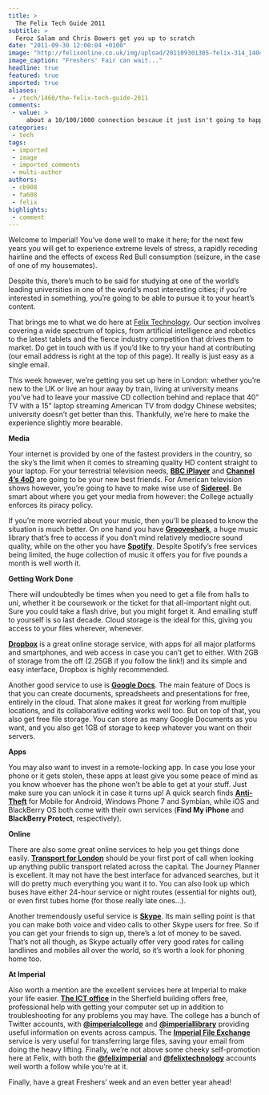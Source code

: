 ```yaml
---
title: >
  The Felix Tech Guide 2011
subtitle: >
  Feroz Salam and Chris Bowers get you up to scratch
date: "2011-09-30 12:00:04 +0100"
image: "http://felixonline.co.uk/img/upload/201109301305-felix-314_1404.jpg"
image_caption: "Freshers' Fair can wait..."
headline: true
featured: true
imported: true
aliases:
 - /tech/1460/the-felix-tech-guide-2011
comments:
 - value: >
     about a 10/100/1000 connection bescaue it just isn't going to happen. Everything I've read on every forum I can find says it's due to the weak processor that WD chose to use to run the Linux OS driving the whole thing. I get 11MB/s max, and that is using TerraCopy and not the even slower included windows explorer copy function. Moving my 130GB music collection (yes, all legal!) took hours. I manage that collection with iTunes and I've made the mistake of trying to update the ID3 tags on an entire genre of music sloooooooow. Summary: Don't expect the speed of an external USB or FireWire drive it just isn't going to happen, but it will serve up music and movies at the same time without missing a beat. The only thing to clear your schedule for is making large data transfers or updates. I recommend getting your music and movies the way you want them locally, and then moving them to this NAS.Help other customers find the most helpful reviewsa0Was this review helpful to you?a0 | a0,about a 10/100/1000 connection b
categories:
 - tech
tags:
 - imported
 - image
 - imported_comments
 - multi-author
authors:
 - cb908
 - fa608
 - felix
highlights:
 - comment
---
```


Welcome to Imperial! You’ve done well to make it here; for the next few years you will get to experience extreme levels of stress, a rapidly receding hairline and the effects of excess Red Bull consumption (seizure, in the case of one of my housemates).

Despite this, there’s much to be said for studying at one of the world’s leading universities in one of the world’s most interesting cities; if you’re interested in something, you’re going to be able to pursue it to your heart’s content.

That brings me to what we do here at [Felix Technology](http://www.facebook.com/FelixTech). Our section involves covering a wide spectrum of topics, from artificial intelligence and robotics to the latest tablets and the fierce industry competition that drives them to market. Do get in touch with us if you’d like to try your hand at contributing (our email address is right at the top of this page). It really is just easy as a single email.

This week however, we’re getting you set up here in London: whether you’re new to the UK or live an hour away by train, living at university means you’ve had to leave your massive CD collection behind and replace that 40” TV with a 15” laptop streaming American TV from dodgy Chinese websites; university doesn’t get better than this. Thankfully, we’re here to make the experience slightly more bearable.

__Media__

Your internet is provided by one of the fastest providers in the country, so the sky’s the limit when it comes to streaming quality HD content straight to your laptop. For your terrestrial television needs, [__BBC iPlayer__](http://www.bbc.co.uk/iplayer/) and [__Channel 4’s 4oD__](http://www.channel4.com/programmes/4od) are going to be your new best friends. For American television shows however, you’re going to have to make wise use of [__Sidereel__](http://www.sidereel.com/). Be smart about where you get your media from however: the College actually enforces its piracy policy.

If you’re more worried about your music, then you’ll be pleased to know the situation is much better. On one hand you have [__Grooveshark__](http://grooveshark.com/), a huge music library that’s free to access if you don’t mind relatively mediocre sound quality, while on the other you have [__Spotify__](http://www.spotify.com/). Despite Spotify’s free services being limited, the huge collection of music it offers you for five pounds a month is well worth it.

__Getting Work Done__

There will undoubtedly be times when you need to get a file from halls to uni, whether it be coursework or the ticket for that all-important night out. Sure you could take a flash drive, but you might forget it. And emailing stuff to yourself is so last decade. Cloud storage is the ideal for this, giving you access to your files wherever, whenever.

[__Dropbox__](http://db.tt/4FhV4rO) is a great online storage service, with apps for all major platforms and smartphones, and web access in case you can’t get to either. With 2GB of storage from the off (2.25GB if you follow the link!) and its simple and easy interface, Dropbox is highly recommended.

Another good service to use is __[Google Docs](http://docs.google.com)__. The main feature of Docs is that you can create documents, spreadsheets and presentations for free, entirely in the cloud. That alone makes it great for working from multiple locations, and its collaborative editing works well too. But on top of that, you also get free file storage. You can store as many Google Documents as you want, and you also get 1GB of storage to keep whatever you want on their servers.

__Apps__

You may also want to invest in a remote-locking app. In case you lose your phone or it gets stolen, these apps at least give you some peace of mind as you know whoever has the phone won’t be able to get at your stuff. Just make sure you can unlock it in case it turns up! A quick search finds [__Anti-Theft__](http://bit.ly/obwngF) for Mobile for Android, Windows Phone 7 and Symbian, while iOS and BlackBerry OS both come with their own services (__Find My iPhone__ and __BlackBerry Protect__, respectively).

__Online__

There are also some great online services to help you get things done easily. [__Transport for London__](http://www.tfl.gov.uk/) should be your first port of call when looking up anything public transport related across the capital. The Journey Planner is excellent. It may not have the best interface for advanced searches, but it will do pretty much everything you want it to. You can also look up which buses have either 24-hour service or night routes (essential for nights out), or even first tubes home (for those really late ones...).

Another tremendously useful service is [__Skype__](http://www.skype.com). Its main selling point is that you can make both voice and video calls to other Skype users for free. So if you can get your friends to sign up, there’s a lot of money to be saved. That’s not all though, as Skype actually offer very good rates for calling landlines and mobiles all over the world, so it’s worth a look for phoning home too.

__At Imperial__

Also worth a mention are the excellent services here at Imperial to make your life easier. [__The ICT office__](http://www3.imperial.ac.uk/ict) in the Sherfield building offers free, professional help with getting your computer set up in addition to troubleshooting for any problems you may have. The college has a bunch of Twitter accounts, with [__@imperialcollege__](http://twitter.com/#!/imperialcollege) and [__@imperiallibrary__](https://twitter.com/#!/imperiallibrary) providing useful information on events across campus. The [__Imperial File Exchange__](https://fileexchange.imperial.ac.uk/) service is very useful for transferring large files, saving your email from doing the heavy lifting. Finally, we’re not above some cheeky self-promotion here at Felix, with both the [__@feliximperial__](https://twitter.com/#!/feliximperial) and [__@felixtechnology__](http://twitter.com/#!/felixtechnology) accounts well worth a follow while you’re at it.

Finally, have a great Freshers’ week and an even better year ahead!

